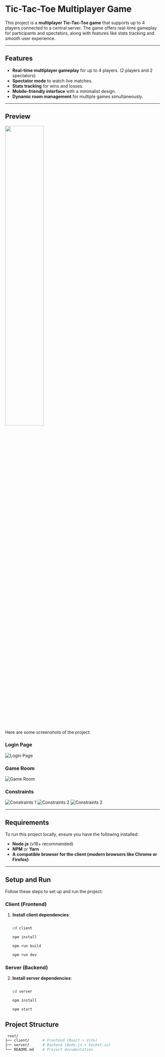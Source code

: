 # Tic-Tac-Toe Multiplayer Game

This project is a **multiplayer Tic-Tac-Toe game** that supports up to 4 players connected to a central server. The game offers real-time gameplay for participants and spectators, along with features like stats tracking and smooth user experience.

---

## Features

- **Real-time multiplayer gameplay** for up to 4 players. (2 players and 2 spectators)
- **Spectator mode** to watch live matches.
- **Stats tracking** for wins and losses.
- **Mobile-friendly interface** with a minimalist design.
- **Dynamic room management** for multiple games simultaneously.

---

## Preview

<img src="[./assets/image.gif](https://github.com/user-attachments/assets/3a919d01-4a12-4f6f-ad69-8dc18aa12a77)" width="50%" height="50%"/>

Here are some screenshots of the project:

### Login Page
<img src="https://github.com/user-attachments/assets/ca8843e7-c1c9-42f9-9e7a-ab7158e7514d" alt="Login Page"/>

### Game Room
<img src="https://github.com/user-attachments/assets/19757703-89c1-4c2e-9d28-906375a00d48" alt="Game Room"/>

### Constraints
<img src="https://github.com/user-attachments/assets/99fe6a8d-e4cb-4ab3-b709-42653614051b" alt="Constraints 1"/>
<img src="https://github.com/user-attachments/assets/94330fcc-4792-4b31-b95c-a2a3abec708d" alt="Constraints 2"/>
<img src="https://github.com/user-attachments/assets/0a75fdd0-23ac-43f8-8f5c-699bde6ce443" alt="Constraints 2"/>


---

## Requirements

To run this project locally, ensure you have the following installed:

- **Node.js** (v16+ recommended)  
- **NPM** or **Yarn**
- **A compatible browser for the client (modern browsers like Chrome or Firefox)**

---

## Setup and Run

Follow these steps to set up and run the project:


### Client (Frontend)

1. **Install client dependencies**:
   ```bash

   cd client
   
   npm install

   npm run build

   npm run dev
### Server (Backend)

2. **Install server dependencies**:
   ```bash

   cd server
   
   npm install

   npm start
   
## Project Structure
  ```bash
   root/
├── client/      # Frontend (React + Vite)
├── server/      # Backend (Node.js + Socket.io)
└── README.md    # Project documentation

